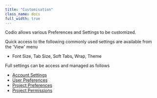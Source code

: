 ```yaml
---
title: "Customisation"
class_name: docs
full_width: true
---
```


Codio allows various Preferences and Settings to be customized.

Quick access to the following commonly used settings are available from the 'View' menu

- Font Size, Tab Size, Soft Tabs, Wrap, Theme

Full settings can be access and managed as follows

- [Account Settings](/docs/ide/customization/account-settings)
- [User Preferences](/docs/ide/customization/codio-prefs)
- [Project Preferences](/docs/ide/customization/project-prefs)
- [Project Permissions](/docs/ide/customization/permissions)

